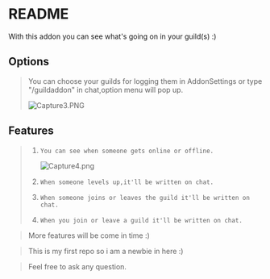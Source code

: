 # README #

With this addon you can see what's going on in your guild(s) :)

## Options ##

> You can choose your guilds for logging them in AddonSettings or type "/guildaddon" in chat,option menu will pop up.
>
>![Capture3.PNG](https://bitbucket.org/repo/ed84EX/images/2513513828-Capture3.PNG)


## Features ##
>
> 1.     You can see when someone gets online or offline.
>
>     ![Capture4.png](https://bitbucket.org/repo/ed84EX/images/605144840-Capture4.png)
>
> 2.     When someone levels up,it'll be written on chat.
>
> 3.     When someone joins or leaves the guild it'll be written on chat.
>
> 4.     When you join or leave a guild it'll be written on chat.

> More features will be come in time :)

> This is my first repo so i am a newbie in here :)

> Feel free to ask any question.